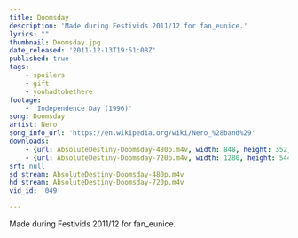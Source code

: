 ```yaml
---
title: Doomsday
description: 'Made during Festivids 2011/12 for fan_eunice.'
lyrics: ""
thumbnail: Doomsday.jpg
date_released: '2011-12-13T19:51:08Z'
published: true
tags:
    - spoilers
    - gift
    - youhadtobethere
footage:
    - 'Independence Day (1996)'
song: Doomsday
artist: Nero
song_info_url: 'https://en.wikipedia.org/wiki/Nero_%28band%29'
downloads:
    - {url: AbsoluteDestiny-Doomsday-480p.m4v, width: 848, height: 352, mimetype: video/mp4}
    - {url: AbsoluteDestiny-Doomsday-720p.m4v, width: 1280, height: 544, mimetype: video/mp4}
srt: null
sd_stream: AbsoluteDestiny-Doomsday-480p.m4v
hd_stream: AbsoluteDestiny-Doomsday-720p.m4v
vid_id: '049'

---
```

Made during Festivids 2011/12 for fan_eunice.